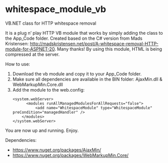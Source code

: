 # whitespace_module_vb
VB.NET class for HTTP whitespace removal 

It is a plug n’ play HTTP VB module that works by simply adding the class to the App_Code folder. Created based on the C# version from Mads Kristensen: http://madskristensen.net/post/A-whitespace-removal-HTTP-module-for-ASPNET-20. Many thanks! By using this module, HTML is being compressed at the server.

How to use:

1. Download the vb module and copy it to your App_Code folder.
2. Make sure all dependencies are available in the BIN folder: AjaxMin.dll & WebMarkupMin.Core.dll
3. Add the module to the web.config:
      ```
      <system.webServer>
            <modules runAllManagedModulesForAllRequests="false">
                <add name="WhitespaceModule" type="WhitespaceModule" preCondition="managedHandler" />
          </modules>
      </system.webServer>
      ```
You are now up and running. Enjoy.

Dependencies:
- https://www.nuget.org/packages/AjaxMin/
- https://www.nuget.org/packages/WebMarkupMin.Core/
